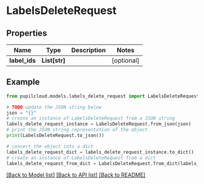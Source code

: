 # LabelsDeleteRequest


## Properties

Name | Type | Description | Notes
------------ | ------------- | ------------- | -------------
**label_ids** | **List[str]** |  | [optional] 

## Example

```python
from pupilcloud.models.labels_delete_request import LabelsDeleteRequest

# TODO update the JSON string below
json = "{}"
# create an instance of LabelsDeleteRequest from a JSON string
labels_delete_request_instance = LabelsDeleteRequest.from_json(json)
# print the JSON string representation of the object
print(LabelsDeleteRequest.to_json())

# convert the object into a dict
labels_delete_request_dict = labels_delete_request_instance.to_dict()
# create an instance of LabelsDeleteRequest from a dict
labels_delete_request_from_dict = LabelsDeleteRequest.from_dict(labels_delete_request_dict)
```
[[Back to Model list]](../README.md#documentation-for-models) [[Back to API list]](../README.md#documentation-for-api-endpoints) [[Back to README]](../README.md)


